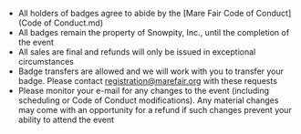- All holders of badges agree to abide by the [Mare Fair Code of Conduct](Code of Conduct.md)
- All badges remain the property of Snowpity, Inc., until the completion of the event
- All sales are final and refunds will only be issued in exceptional circumstances
- Badge transfers are allowed and we will work with you to transfer your badge.  Please contact [registration@marefair.org](registration@marefair.org) with these requests
- Please monitor your e-mail for any changes to the event (including scheduling or Code of Conduct modifications).  Any material changes may come with an opportunity for a refund if such changes prevent your ability to attend the event
